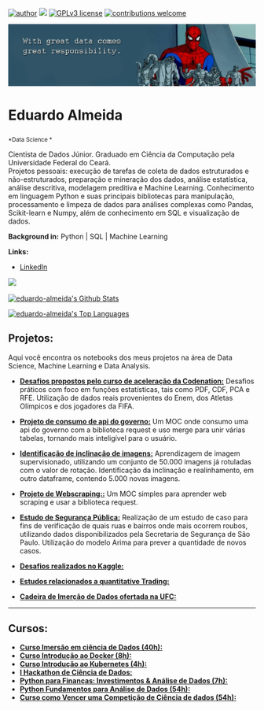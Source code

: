 [![author](https://img.shields.io/badge/author-Eduardo%20Almeida-red.svg)](https://www.linkedin.com/in/eduardo-almeida-814a676a/) [![](https://img.shields.io/badge/python-3.7+-blue.svg)](https://www.python.org/downloads/release/python-365/) [![GPLv3 license](https://img.shields.io/badge/License-GPLv3-blue.svg)](http://perso.crans.org/besson/LICENSE.html) [![contributions welcome](https://img.shields.io/badge/contributions-welcome-brightgreen.svg?style=flat)](https://github.com/eduardo-almeida)

<p align="center">
  <img src="https://github.com/eduardo-almeida/Data_Science/blob/master/banner.jpeg?raw=true" >
</p>    
  
# Eduardo Almeida 
<sub>*Data Science *</sub>  

Cientista de Dados Júnior. Graduado em Ciência da Computação pela Universidade Federal do Ceará.   
Projetos pessoais: execução de tarefas de coleta de dados estruturados e não-estruturados, preparação e mineração dos dados, análise estatística, análise descritiva, modelagem preditiva e Machine Learning. Conhecimento em linguagem Python e suas principais bibliotecas para manipulação, processamento e limpeza de dados para análises complexas como Pandas, Scikit-learn e Numpy, além de conhecimento em SQL e visualização de dados.    

**Background in:** Python | SQL | Machine Learning  

**Links:**
* [LinkedIn](https://www.linkedin.com/in/eduardo-almeida-814a676a/)
<p align="left">
  <img src="https://readme-typing-svg.herokuapp.com/?lines=Welcome+to+my+GitHub+profile😉&theme=dark&left=true&width=380&height=45"color="dark">
</p>

<a href="https://github.com/anuraghazra/github-readme-stats"><img alt="eduardo-almeida's Github Stats" src="https://denvercoder1-github-readme-stats.vercel.app/api?username=eduardo-almeida&show_icons=true&count_private=true&theme=react&hide_border=true&bg_color=0D1117" /></a>
    
    
  <a href="https://github.com/anuraghazra/github-readme-stats"><img alt="eduardo-almeida's Top Languages" src="https://denvercoder1-github-readme-stats.vercel.app/api/top-langs/?username=eduardo-almeida&langs_count=8&layout=compact&theme=react&hide_border=true&bg_color=0D1117" /></a>

## Projetos:

Aqui você encontra os notebooks dos meus projetos na área de Data Science, Machine Learning e Data Analysis. 

* [**Desafios propostos pelo curso de aceleração da Codenation:**](https://github.com/eduardo-almeida/Data_Science/tree/master/Codenation) Desafios práticos com foco em funções estatísticas, tais como PDF, CDF, PCA e RFE. Utilização de dados reais provenientes do Enem, dos Atletas Olímpicos e dos jogadores da FIFA.
* [**Projeto de consumo de api do governo:**](https://github.com/eduardo-almeida/Data_Science/tree/master/Compras%20%20Governamentais) Um MOC onde consumo uma api do governo com a biblioteca request e uso merge para unir várias tabelas, tornando mais inteligível para o usuário.
* [**Identificação de inclinação de imagens:**](https://github.com/eduardo-almeida/Data_Science/tree/master/Detectar%20Faces) Aprendizagem de imagem  supervisionado, utilizando um conjunto de 50.000 imagens já rotuladas com o valor de rotação. Identificação da inclinação e realinhamento, em outro dataframe, contendo 5.000 novas imagens.
* [**Projeto de Webscraping::**](https://github.com/eduardo-almeida/Data_Science/tree/master/Webscraping) Um MOC simples para aprender web scraping e usar a biblioteca request.
* [**Estudo de Segurança Pública:**](https://github.com/eduardo-almeida/Data_Science/tree/master/Seguranca%20P%C3%BAblica) Realização de um estudo de caso para fins de verificação de quais ruas e bairros onde mais ocorrem roubos, utilizando  dados disponibilizados pela Secretaria de Segurança de São Paulo. Utilização do modelo Arima para prever a quantidade de novos casos.


* [**Desafios realizados no Kaggle:**](https://github.com/eduardo-almeida/Data_Science/tree/master/Kaggle)
* [**Estudos relacionados a quantitative Trading:**](https://github.com/eduardo-almeida/Data_Science/tree/master/Trading)
* [**Cadeira de Imerção de Dados ofertada na UFC:**](https://github.com/eduardo-almeida/data-science-cookbook)
---
## Cursos:
 
* [**Curso Imersão em ciência de Dados (40h):**](https://drive.google.com/file/d/1EIDIyn8AUL4VAziqoQneSJcIP6_jUUVR/view)
* [**Curso Introdução ao Docker (8h):**](https://drive.google.com/file/d/1jeYVcLbMzI5ex3n_TYZZTl7QzW95Irbg/view)
* [**Curso Introdução ao Kubernetes (4h):**](https://drive.google.com/file/d/11XmwTbvc4JqA4xVcBqkr6XEL-dFLV0Ju/view)
* [**I Hackathon de Ciência de Dados:**](https://drive.google.com/file/d/16a5Z-sOdFxARrK9HN1lixLmTWtHzkkdP/view)
* [**Python para Finanças: Investimentos & Análise de Dados (7h):**](https://www.udemy.com/certificate/UC-b5ec8341-d243-4c5e-8e59-f432018826ed/)
* [**Python Fundamentos para Análise de Dados (54h):**](https://www.datascienceacademy.com.br/course?courseid=python-fundamentos)
* [**Curso como Vencer uma Competição de Ciência de dados (54h):**](https://www.coursera.org/learn/competitive-data-science?specialization=aml)
